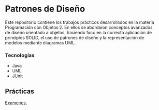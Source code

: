 # Patrones de Diseño

Este repositorio contiene los trabajos prácticos desarrollados en la materia Programación con Objetos 2. En ellos se abordaron conceptos avanzados de diseño orientado a objetos, haciendo foco en la correcta aplicación de principios SOLID, el uso de patrones de diseño y la representación de modelos mediante diagramas UML.

### Tecnologías
* Java
* UML
* JUnit

## Prácticas
[Examenes.](https://github.com/arodriguezfontana/design-patterns-unq/tree/main/examenes)
